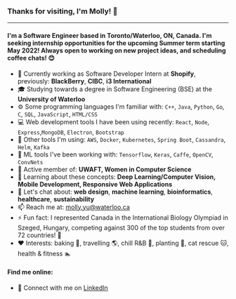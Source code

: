 ### Thanks for visiting, I'm Molly! 👋
---

#### I'm a Software Engineer based in Toronto/Waterloo, ON, Canada. I'm seeking internship opportunities for the upcoming Summer term starting May 2022! Always open to working on new project ideas, and scheduling coffee chats! 😊

- 🏢 Currently working as Software Developer Intern at **Shopify**, previously: **BlackBerry**, **CIBC**,  **i3 International**
- 🎓 Studying towards a degree in Software Engineering (BSE) at the **University of Waterloo**
- ⚙️ Some programming languages I'm familiar with: `C++`, `Java`, `Python`, `Go`, `C`, `SQL`, `JavaScript`, `HTML/CSS`
- 💻 Web development tools I have been using recently: `React`, `Node`, `Express`,`MongoDB`, `Electron`, `Bootstrap`
- 🔭 Other tools I'm using: `AWS`, `Docker`, `Kubernetes`, `Spring Boot`, `Cassandra`, `Helm`, `Kafka`
- 🤖 ML tools I've been working with: `Tensorflow`, `Keras`, `Caffe`, `OpenCV`, `ConvNets`
- 👯 Active member of: **UWAFT, Women in Computer Science**
- 🌱 Learning about these concepts: **Deep Learning/Computer Vision, Mobile Development, Responsive Web Applications**
- 💬 Let's chat about: **web design**, **machine learning**, **bioinformatics**, **healthcare**, **sustainability**
- 📫 Reach me at: molly.yu@waterloo.ca
- ⚡ Fun fact: I represented Canada in the International Biology Olympiad in Szeged, Hungary, competing against 300 of the top students from over 72 countries! 🌿
- ❤️ Interests: baking 🍰, travelling 🌎, chill R&B 🎵, planting 🌵, cat rescue 🐱, health & fitness 🏊

#### Find me online:
- 💼 Connect with me on <a href="https://www.linkedin.com/in/molly-yu-/">LinkedIn</a>


<!--
**molly-yu/molly-yu** is a ✨ _special_ ✨ repository because its `README.md` (this file) appears on your GitHub profile.

Here are some ideas to get you started:

- 🔭 I’m currently working on ...
- 🌱 I’m currently learning ...
- 👯 I’m looking to collaborate on ...
- 🤔 I’m looking for help with ...
- 💬 Ask me about ...
- 📫 How to reach me: ...
- 😄 Pronouns: ...
- ⚡ Fun fact: ...
- - 🌐 View my works on <a href="https://mollyyu.me">mollyyu.me</a>

-->
 
